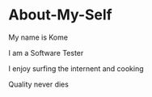 # About-My-Self

My name is Kome

I am a Software Tester

I enjoy surfing the internent and cooking 

Quality never dies

